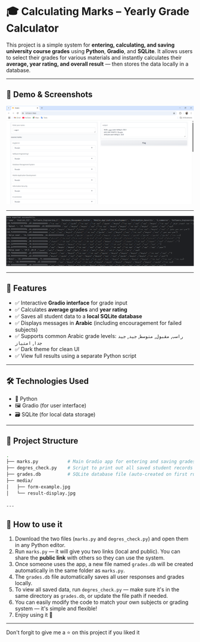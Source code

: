 # 🎓 Calculating Marks – Yearly Grade Calculator

This project is a simple system for **entering, calculating, and saving university course grades** using **Python**, **Gradio**, and **SQLite**. It allows users to select their grades for various materials and instantly calculates their **average, year rating, and overall result** — then stores the data locally in a database.

---

## 📸 Demo & Screenshots

![](media/Gradio-interface.png)  

---

![](media/display-of-database.png)

---

## 🧠 Features

- ✅ Interactive **Gradio interface** for grade input
- ✅ Calculates **average grades** and **year rating**
- ✅ Saves all student data to a **local SQLite database**
- ✅ Displays messages in **Arabic** (including encouragement for failed subjects)
- ✅ Supports common Arabic grade levels: `راسب`, `مقبول`, `متوسط`, `جيد`, `جيد جدا`, `امتياز`
- ✅ Dark theme for clean UI
- ✅ View full results using a separate Python script

---

## 🛠️ Technologies Used

- 🐍 Python
- 🖼️ Gradio (for user interface)
- 🗃️ SQLite (for local data storage)

---

## 📁 Project Structure

```bash
.
├── marks.py           # Main Gradio app for entering and saving grades
├── degres_check.py    # Script to print out all saved student records
├── grades.db          # SQLite database file (auto-created on first run)
├── media/
│   ├── form-example.jpg
│   └── result-display.jpg

---
```
## 📁 How to use it

1. Download the two files (`marks.py` and `degres_check.py`) and open them in any Python editor.
2. Run `marks.py` — it will give you two links (local and public). You can share the **public link** with others so they can use the system.
3. Once someone uses the app, a new file named `grades.db` will be created automatically in the same folder as `marks.py`.
4. The `grades.db` file automatically saves all user responses and grades locally.
5. To view all saved data, run `degres_check.py` — make sure it's in the same directory as `grades.db`, or update the file path if needed.
6. You can easily modify the code to match your own subjects or grading system — it's simple and flexible!
7. Enjoy using it 🎉
   
---

Don't forgit to give me a ⭐ on this project if you liked it






